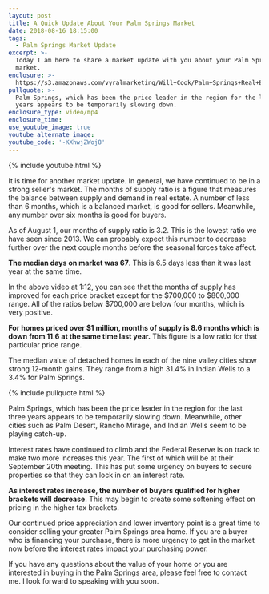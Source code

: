 ```yaml
---
layout: post
title: A Quick Update About Your Palm Springs Market
date: 2018-08-16 18:15:00
tags:
  - Palm Springs Market Update
excerpt: >-
  Today I am here to share a market update with you about your Palm Springs
  market.
enclosure: >-
  https://s3.amazonaws.com/vyralmarketing/Will+Cook/Palm+Springs+Real+Estate+Agent-+A+Quick+Update+About+Your+Palm+Springs+Market.mp4
pullquote: >-
  Palm Springs, which has been the price leader in the region for the last three
  years appears to be temporarily slowing down.
enclosure_type: video/mp4
enclosure_time:
use_youtube_image: true
youtube_alternate_image:
youtube_code: '-KXhwjZWoj8'
---
```


{% include youtube.html %}

It is time for another market update. In general, we have continued to be in a strong seller's market. The months of supply ratio is a figure that measures the balance between supply and demand in real estate. A number of less than 6 months, which is a balanced market, is good for sellers. Meanwhile, any number over six months is good for buyers.

As of August 1, our months of supply ratio is 3.2. This is the lowest ratio we have seen since 2013. We can probably expect this number to decrease further over the next couple months before the seasonal forces take affect.

**The median days on market was 67**. This is 6.5 days less than it was last year at the same time.

In the above video at 1:12, you can see that the months of supply has improved for each price bracket except for the $700,000 to $800,000 range. All of the ratios below $700,000 are below four months, which is very positive.

**For homes priced over $1 million, months of supply is 8.6 months which is down from 11.6 at the same time last year.** This figure is a low ratio for that particular price range.

The median value of detached homes in each of the nine valley cities show strong 12-month gains. They range from a high 31.4% in Indian Wells to a 3.4% for Palm Springs.

{% include pullquote.html %}

Palm Springs, which has been the price leader in the region for the last three years appears to be temporarily slowing down. Meanwhile, other cities such as Palm Desert, Rancho Mirage, and Indian Wells seem to be playing catch-up.

Interest rates have continued to climb and the Federal Reserve is on track to make two more increases this year. The first of which will be at their September 20th meeting. This has put some urgency on buyers to secure properties so that they can lock in on an interest rate.

**As interest rates increase, the number of buyers qualified for higher brackets will decrease**. This may begin to create some softening effect on pricing in the higher tax brackets.

Our continued price appreciation and lower inventory point is a great time to consider selling your greater Palm Springs area home. If you are a buyer who is financing your purchase, there is more urgency to get in the market now before the interest rates impact your purchasing power.

If you have any questions about the value of your home or you are interested in buying in the Palm Springs area, please feel free to contact me. I look forward to speaking with you soon.